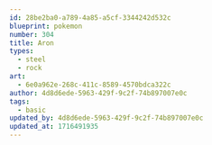 ```yaml
---
id: 28be2ba0-a789-4a85-a5cf-3344242d532c
blueprint: pokemon
number: 304
title: Aron
types:
  - steel
  - rock
art:
  - 6e0a962e-268c-411c-8589-4570bdca322c
author: 4d8d6ede-5963-429f-9c2f-74b897007e0c
tags:
  - basic
updated_by: 4d8d6ede-5963-429f-9c2f-74b897007e0c
updated_at: 1716491935
---
```

